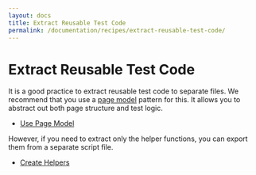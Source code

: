 ```yaml
---
layout: docs
title: Extract Reusable Test Code
permalink: /documentation/recipes/extract-reusable-test-code/
---
```

# Extract Reusable Test Code

It is a good practice to extract reusable test code to separate files. We recommend that you use a [page model](use-page-model.md) pattern for this. It allows you to abstract out both page structure and test logic.

* [Use Page Model](use-page-model.md)

However, if you need to extract only the helper functions, you can export them from a separate script file.

* [Create Helpers](create-helpers.md)
